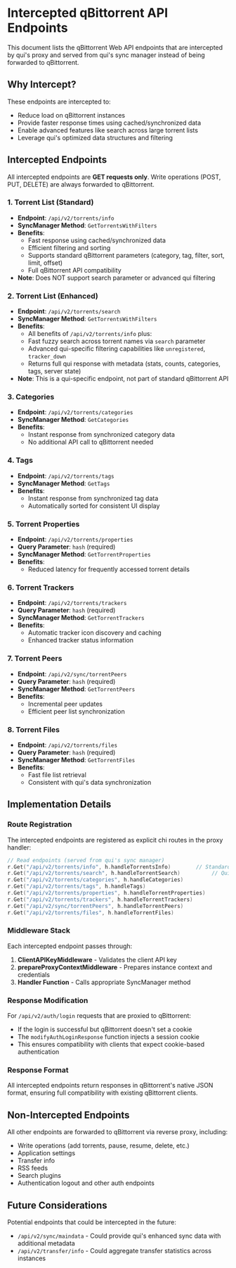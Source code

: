 # Intercepted qBittorrent API Endpoints

This document lists the qBittorrent Web API endpoints that are intercepted by qui's proxy and served from qui's sync manager instead of being forwarded to qBittorrent.

## Why Intercept?

These endpoints are intercepted to:
- Reduce load on qBittorrent instances
- Provide faster response times using cached/synchronized data
- Enable advanced features like search across large torrent lists
- Leverage qui's optimized data structures and filtering

## Intercepted Endpoints

All intercepted endpoints are **GET requests only**. Write operations (POST, PUT, DELETE) are always forwarded to qBittorrent.

### 1. Torrent List (Standard)
- **Endpoint**: `/api/v2/torrents/info`
- **SyncManager Method**: `GetTorrentsWithFilters`
- **Benefits**: 
  - Fast response using cached/synchronized data
  - Efficient filtering and sorting
  - Supports standard qBittorrent parameters (category, tag, filter, sort, limit, offset)
  - Full qBittorrent API compatibility
- **Note**: Does NOT support search parameter or advanced qui filtering

### 2. Torrent List (Enhanced)
- **Endpoint**: `/api/v2/torrents/search`
- **SyncManager Method**: `GetTorrentsWithFilters`
- **Benefits**: 
  - All benefits of `/api/v2/torrents/info` plus:
  - Fast fuzzy search across torrent names via `search` parameter
  - Advanced qui-specific filtering capabilities like `unregistered`, `tracker_down`
  - Returns full qui response with metadata (stats, counts, categories, tags, server state)
- **Note**: This is a qui-specific endpoint, not part of standard qBittorrent API

### 3. Categories
- **Endpoint**: `/api/v2/torrents/categories`
- **SyncManager Method**: `GetCategories`
- **Benefits**:
  - Instant response from synchronized category data
  - No additional API call to qBittorrent needed

### 4. Tags
- **Endpoint**: `/api/v2/torrents/tags`
- **SyncManager Method**: `GetTags`
- **Benefits**:
  - Instant response from synchronized tag data
  - Automatically sorted for consistent UI display

### 5. Torrent Properties
- **Endpoint**: `/api/v2/torrents/properties`
- **Query Parameter**: `hash` (required)
- **SyncManager Method**: `GetTorrentProperties`
- **Benefits**:
  - Reduced latency for frequently accessed torrent details

### 6. Torrent Trackers
- **Endpoint**: `/api/v2/torrents/trackers`
- **Query Parameter**: `hash` (required)
- **SyncManager Method**: `GetTorrentTrackers`
- **Benefits**:
  - Automatic tracker icon discovery and caching
  - Enhanced tracker status information

### 7. Torrent Peers
- **Endpoint**: `/api/v2/sync/torrentPeers`
- **Query Parameter**: `hash` (required)
- **SyncManager Method**: `GetTorrentPeers`
- **Benefits**:
  - Incremental peer updates
  - Efficient peer list synchronization

### 8. Torrent Files
- **Endpoint**: `/api/v2/torrents/files`
- **Query Parameter**: `hash` (required)
- **SyncManager Method**: `GetTorrentFiles`
- **Benefits**:
  - Fast file list retrieval
  - Consistent with qui's data synchronization

## Implementation Details

### Route Registration

The intercepted endpoints are registered as explicit chi routes in the proxy handler:

```go
// Read endpoints (served from qui's sync manager)
r.Get("/api/v2/torrents/info", h.handleTorrentsInfo)        // Standard qBittorrent API compatibility
r.Get("/api/v2/torrents/search", h.handleTorrentSearch)          // Qui-enhanced endpoint with search & advanced filtering
r.Get("/api/v2/torrents/categories", h.handleCategories)
r.Get("/api/v2/torrents/tags", h.handleTags)
r.Get("/api/v2/torrents/properties", h.handleTorrentProperties)
r.Get("/api/v2/torrents/trackers", h.handleTorrentTrackers)
r.Get("/api/v2/sync/torrentPeers", h.handleTorrentPeers)
r.Get("/api/v2/torrents/files", h.handleTorrentFiles)
```

### Middleware Stack

Each intercepted endpoint passes through:
1. **ClientAPIKeyMiddleware** - Validates the client API key
2. **prepareProxyContextMiddleware** - Prepares instance context and credentials
3. **Handler Function** - Calls appropriate SyncManager method

### Response Modification

For `/api/v2/auth/login` requests that are proxied to qBittorrent:
- If the login is successful but qBittorrent doesn't set a cookie
- The `modifyAuthLoginResponse` function injects a session cookie
- This ensures compatibility with clients that expect cookie-based authentication

### Response Format

All intercepted endpoints return responses in qBittorrent's native JSON format, ensuring full compatibility with existing qBittorrent clients.

## Non-Intercepted Endpoints

All other endpoints are forwarded to qBittorrent via reverse proxy, including:
- Write operations (add torrents, pause, resume, delete, etc.)
- Application settings
- Transfer info
- RSS feeds
- Search plugins
- Authentication logout and other auth endpoints

## Future Considerations

Potential endpoints that could be intercepted in the future:
- `/api/v2/sync/maindata` - Could provide qui's enhanced sync data with additional metadata
- `/api/v2/transfer/info` - Could aggregate transfer statistics across instances
